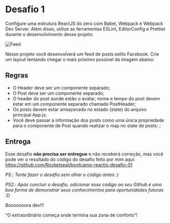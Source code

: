 # Desafio 1

Configure uma estrutura ReactJS do zero com Babel, Webpack e Webpack Dev Server. Além disso, utilize as ferramentas ESLint, EditorConfig e Prettier durante o desenvolvimento desse projeto.

![Feed](/assets/feed.png)

Nesse projeto você desenvolverá um feed de posts estilo Facebook. Crie um layout tentando chegar o mais próximo possível da imagem abaixo:

## Regras

- O Header deve ser um componente separado;
- O Post deve ser um componente separado;
- O header do post aonde estão o avatar, nome e tempo do post devem estar em um componente separado chamado PostHeader;
- Os posts devem estar armazenado no estado (state) do arquivo principal App.js;
- Você deve passar a informação dos posts como uma única propriedade para o componente de Post quando realizar o map no state de posts: <Post data={post} />;

## Entrega

Esse desafio **não precisa ser entregue** e não receberá correção, mas você pode ver o resultado do código do desafio feito por mim aqui: https://github.com/Rocketseat/bootcamp-reactjs-desafio-01

_PS.: Tente fazer o desafio sem olhar o código antes :)_

_PS2.: Após concluir o desafio, adicionar esse código ao seu Github é uma boa forma de demonstrar seus conhecimentos para oportunidades futuras :D_

Booooooora dev!!!

“O extraordinário começa onde termina sua zona de conforto”!
